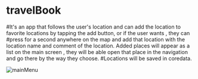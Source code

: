 # travelBook
#It's an app that follows the user's location and can add the location to favorite locations by tapping the add button, or if the user wants , they can #press for a second anywhere on the map and add that location with the location name and comment of the location. 
Added places will appear as a list on the main screen , they will be able open that place in the navigation and go there by the way they choose.
#Locations will be saved in coredata.



![mainMenu](https://user-images.githubusercontent.com/114510746/234220672-0b30d5ea-013a-497a-8999-976d0f4dc636.png)

